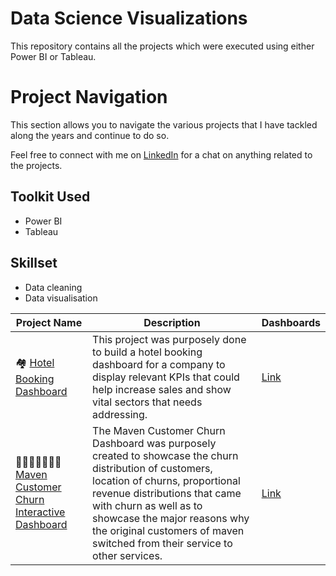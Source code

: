 # Data Science Visualizations
This repository contains all the projects which were executed using either Power BI or Tableau.

# Project Navigation
This section allows you to navigate the various projects that I have tackled along the years and continue to do so.

Feel free to connect with me on [LinkedIn](https://www.linkedin.com/in/kingsleyofori/) for a chat on anything related to the projects.

## Toolkit Used
* Power BI
* Tableau

## Skillset
* Data cleaning
* Data visualisation


| Project Name | Description | Dashboards |
|---|---|---|
| 🏘️ [Hotel Booking Dashboard](##) | This project was purposely done to build a hotel booking dashboard for a company to display relevant KPIs that could help increase sales and show vital sectors that needs addressing.  | [Link](https://drive.google.com/file/d/1qAMKCeprPJ59I7R-dOOytA_50W9rtouL/view?usp=sharing)| 
| 👨‍👧‍👧👨‍👩‍👧‍👧 [Maven Customer Churn Interactive Dashboard](##) | The Maven Customer Churn Dashboard was purposely created to showcase the churn distribution of customers, location of churns, proportional revenue distributions that came with churn as well as to showcase the major reasons why the original customers of maven switched from their service to other services. | [Link](https://public.tableau.com/views/MavenCustomerChurnDashboard/Dashboard1?:language=en-US&:display_count=n&:origin=viz_share_link)| 



